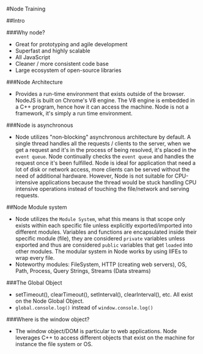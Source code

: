 #Node Training

##Intro

###Why node?

- Great for prototyping and agile development
- Superfast and highly scalable
- All JavaScript
- Cleaner / more consistent code base
- Large ecosystem of open-source libraries

###Node Architecture

- Provides a run-time environment that exists outside of the browser. NodeJS is built on Chrome's V8 engine. The V8 engine is embedded in a C++ program, hence how it can access the machine. Node is not a framework, it's simply a run time environment.

###Node is asynchronous

- Node utilizes "non-blocking" asynchronous architecture by default. A single thread handles all the requests / clients to the server, when we get a request and it's in the process of being resolved, it's placed in the `event queue`. Node continually checks the `event queue` and handles the request once it's been fulfilled. Node is ideal for application that need a lot of disk or network access, more clients can be served without the need of additional hardware. However, Node is not suitable for CPU-intensive applications because the thread would be stuck handling CPU intensive operations instead of touching the file/network and serving requests.

##Node Module system

- Node utilizes the `Module System`, what this means is that scope only exists within each specific file unless explicitly exported/imported into different modules. Variables and functions are encapsulated inside their specific module (file), they are considered `private` variables unless exported and thus are considered `public` variables that get `loaded` into other modules. The modular system in Node works by using IIFEs to wrap every file.
- Noteworthy modules: FileSystem, HTTP (creating web servers), OS, Path, Process, Query Strings, Streams (Data streams)

###The Global Object

- setTimeout(), clearTimeout(), setInterval(), clearInterval(), etc. All exist on the Node Global Object.
- `global.console.log()` instead of `window.console.log()`

###Where is the window object?

- The window object/DOM is particular to web applications. Node leverages C++ to access different objects that exist on the machine for instance the file system or OS.
